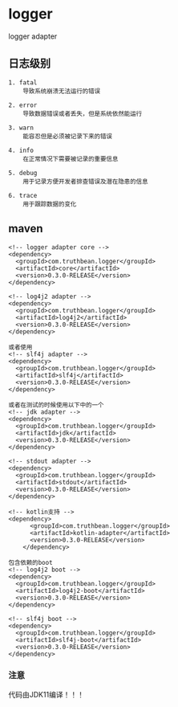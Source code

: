 # logger
logger adapter

## 日志级别
    1. fatal
        导致系统崩溃无法运行的错误
    
    2. error
        导致数据错误或者丢失，但是系统依然能运行
    
    3. warn
        能容忍但是必须被记录下来的错误
    
    4. info
        在正常情况下需要被记录的重要信息
    
    5. debug
        用于记录方便开发者排查错误及潜在隐患的信息
    
    6. trace
        用于跟踪数据的变化

## maven
    <!-- logger adapter core -->
    <dependency>
      <groupId>com.truthbean.logger</groupId>
      <artifactId>core</artifactId>
      <version>0.3.0-RELEASE</version>
    </dependency>

    <!-- log4j2 adapter -->
    <dependency>
      <groupId>com.truthbean.logger</groupId>
      <artifactId>log4j2</artifactId>
      <version>0.3.0-RELEASE</version>
    </dependency>

    或者使用
    <!-- slf4j adapter -->
    <dependency>
      <groupId>com.truthbean.logger</groupId>
      <artifactId>slf4j</artifactId>
      <version>0.3.0-RELEASE</version>
    </dependency>

    或者在测试的时候使用以下中的一个
    <!-- jdk adapter -->
    <dependency>
      <groupId>com.truthbean.logger</groupId>
      <artifactId>jdk</artifactId>
      <version>0.3.0-RELEASE</version>
    </dependency>

    <!-- stdout adapter -->
    <dependency>
      <groupId>com.truthbean.logger</groupId>
      <artifactId>stdout</artifactId>
      <version>0.3.0-RELEASE</version>
    </dependency>
    
    <!-- kotlin支持 -->
    <dependency>
          <groupId>com.truthbean.logger</groupId>
          <artifactId>kotlin-adapter</artifactId>
          <version>0.3.0-RELEASE</version>
        </dependency>

    包含依赖的boot
    <!-- log4j2 boot -->
    <dependency>
      <groupId>com.truthbean.logger</groupId>
      <artifactId>log4j2-boot</artifactId>
      <version>0.3.0-RELEASE</version>
    </dependency>
    
    <!-- slf4j boot -->
    <dependency>
      <groupId>com.truthbean.logger</groupId>
      <artifactId>slf4j-boot</artifactId>
      <version>0.3.0-RELEASE</version>
    </dependency>

### 注意
代码由JDK11编译！！！